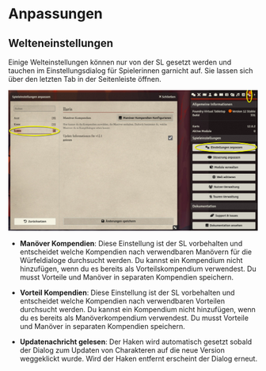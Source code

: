 # Anpassungen

## Welteneinstellungen

Einige Welteinstellungen können nur von der SL gesetzt werden und tauchen im Einstellungsdialog
für Spielerinnen garnicht auf. Sie lassen sich über den letzten Tab in der Seitenleiste öffnen.

![worldsettings](img/world_settings.png)

- **Manöver Kompendien**: Diese Einstellung ist der SL vorbehalten und entscheidet welche
    Kompendien nach verwendbaren Manövern für die Würfeldialoge durchsucht werden. 
    Du kannst ein Kompendium nicht hinzufügen, wenn du es bereits als Vorteilskompendium verwendest.
    Du musst Vorteile und Manöver in separaten Kompendien speichern.

- **Vorteil Kompendien**: Diese Einstellung ist der SL vorbehalten und entscheidet welche
    Kompendien nach verwendbaren Vorteilen durchsucht werden.
    Du kannst ein Kompendium nicht hinzufügen, wenn du es bereits als Manöverkompendium verwendest.
    Du musst Vorteile und Manöver in separaten Kompendien speichern.

- **Updatenachricht gelesen**: Der Haken wird automatisch gesetzt sobald der Dialog zum Updaten
    von Charakteren auf die neue Version weggeklickt wurde. Wird der Haken entfernt erscheint
    der Dialog erneut.